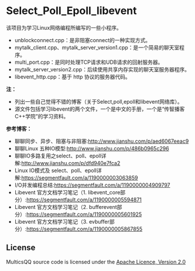 # Select_Poll_Epoll_libevent
该项目为学习Linux网络编程所编写的一些小程序。
* unblockconnect.cpp：是非阻塞connect的一种实现方式。		
* mytalk_client.cpp、mytalk_server_version1.cpp：是一个简易的聊天室程序。		
* multi_port.cpp：是同时处理TCP请求和UDB请求的回射服务器。		
* mytalk_server_version2.cpp：后续使用共享内存实现的聊天室服务器程序。		
* libevent_http.cpp：基于 http 协议的服务器代码。  

**注：**  
* 列出一些自己觉得不错的博客（关于Select,poll,epoll和libevent网络库）。		
* 源文件包括学习libevent的两个文件，一个是中文的手册，一个是“传智播客C++学院”的学习资料。  

**参考博客：**  
* 聊聊同步、异步、阻塞与非阻塞:http://www.jianshu.com/p/aed6067eeac9		
* 聊聊Linux 五种IO模型:http://www.jianshu.com/p/486b0965c296		
* 聊聊IO多路复用之select、poll、epoll详解:http://www.jianshu.com/p/dfd940e7fca2		
* Linux IO模式及 select、poll、epoll详解:https://segmentfault.com/a/1190000003063859		
* I/O并发编程总结:https://segmentfault.com/a/1190000004909797		
* Libevent 官方文档学习笔记（1. libevent_core部分）:https://segmentfault.com/a/1190000005594871		
* Libevent 官方文档学习笔记（2. bufferevent部分）:https://segmentfault.com/a/1190000005601925		
* Libevent 官方文档学习笔记（3. evbuffer部分）:https://segmentfault.com/a/1190000005867855

## License

MulticsQQ source code is licensed under the 
[Apache Licence, Version 2.0](http://www.apache.org/licenses/LICENSE-2.0.html)
